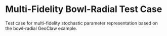 # Multi-Fidelity Bowl-Radial Test Case

Test case for multi-fidelity stochastic parameter representation based on the
bowl-radial GeoClaw example.